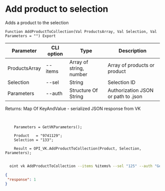 ﻿---
sidebar_position: 5
---

# Add product to selection
 Adds a product to the selection



`Function AddProductToCollection(Val ProductsArray, Val Selection, Val Parameters = "") Export`

  | Parameter | CLI option | Type | Description |
  |-|-|-|-|
  | ProductsArray | --items | Array of string, number | Array of products or product |
  | Selection | --sel | String | Selection ID |
  | Parameters | --auth | Structure Of String | Authorization JSON or path to .json |

  
  Returns:  Map Of KeyAndValue - serialized JSON response from VK

<br/>




```bsl title="Code example"
    Parameters = GetVKParameters();

    Product   = "9741129";
    Selection = "133";

    Result = OPI_VK.AddProductToCollection(Product, Selection, Parameters);
```



```sh title="CLI command example"
    
  oint vk AddProductToCollection --items %items% --sel "125" --auth "GetVKParameters()"

```

```json title="Result"
{
 "response": 1
}
```
